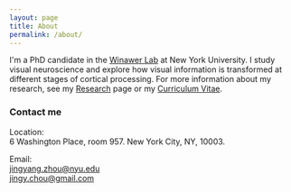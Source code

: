 ```yaml
---
layout: page
title: About
permalink: /about/
---
```


I'm a PhD candidate in the [Winawer Lab](https://wp.nyu.edu/winawerlab/) at
New York University. I study visual neuroscience and explore how visual information is transformed at different stages of cortical processing. For more information about my research, see my
[Research]({{site.baseurl}}/research/) page or my [Curriculum
Vitae]({{site.baseurl}}/cv/).

### Contact me

Location:   
6 Washington Place, room 957. New York City, NY, 10003.

Email:     
[jingyang.zhou@nyu.edu](mailto:jingyang.zhou@nyu.edu)  
[jingy.chou@gmail.com](mailto:jingy.chou@gmail.com)
